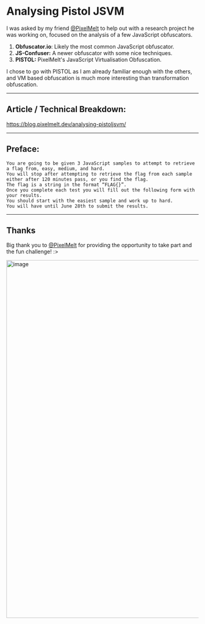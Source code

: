 # Analysing Pistol JSVM
I was asked by my friend [@PixelMelt](https://github.com/PixelMelt) to help out with a research project he was working on, focused on the analysis of a few JavaScript obfuscators.

1. **Obfuscator.io**: Likely the most common JavaScript obfuscator.
2. **JS-Confuser:** A newer obfuscator with some nice techniques.
3. **PISTOL:** PixelMelt's JavaScript Virtualisation Obfuscation.

I chose to go with PISTOL as I am already familiar enough with the others, and VM based obfuscation is much more interesting than transformation obfuscation.

---
## Article / Technical Breakdown:

https://blog.pixelmelt.dev/analysing-pistoljsvm/

---

## Preface:

```
You are going to be given 3 JavaScript samples to attempt to retrieve a flag from, easy, medium, and hard. 
You will stop after attempting to retrieve the flag from each sample either after 120 minutes pass, or you find the flag. 
The flag is a string in the format “FLAG{}”. 
Once you complete each test you will fill out the following form with your results. 
You should start with the easiest sample and work up to hard. 
You will have until June 28th to submit the results.
```

---

## Thanks
Big thank you to [@PixelMelt](https://github.com/PixelMelt) for providing the opportunity to take part and the fun challenge! :>

<img width="749" height="936" alt="image" src="https://github.com/user-attachments/assets/4f49b2fe-1dbe-44fa-8c0d-588cb1ead76c" />
